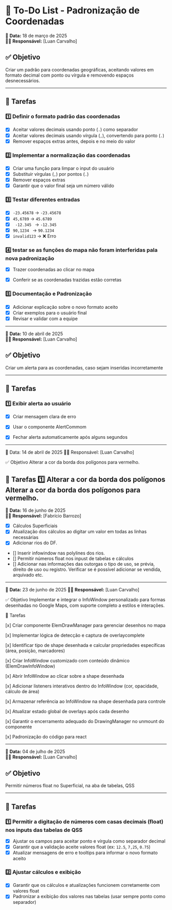 # 📌 To-Do List - Padronização de Coordenadas

📅 **Data:** 18 de março de 2025  
👨‍💻 **Responsável:** [Luan Carvalho]  

## ✅ Objetivo  
Criar um padrão para coordenadas geográficas, aceitando valores em formato decimal com ponto ou vírgula e removendo espaços desnecessários.

---

## 🔹 Tarefas  

### 1️⃣ **Definir o formato padrão das coordenadas**  
- [x] Aceitar valores decimais usando ponto (`.`) como separador  
- [x] Aceitar valores decimais usando vírgula (`,`), convertendo para ponto (`.`)  
- [x] Remover espaços extras antes, depois e no meio do valor  

### 2️⃣ **Implementar a normalização das coordenadas**  
- [x] Criar uma função para limpar o input do usuário  
- [x] Substituir vírgulas (``,``) por pontos (`.`)  
- [x] Remover espaços extras  
- [x] Garantir que o valor final seja um número válido  

### 3️⃣ **Testar diferentes entradas**  
- [x] `-23.45678` → `-23.45678`  
- [x] ` 45,6789 ` → `45.6789`  
- [x] `  -12.345  ` → `-12.345`  
- [x] `90,1234 ` → `90.1234`  
- [x] `invalid123` → ❌ Erro  

### 4️⃣ **testar se as funções do mapa não foram interferidas pala nova padronização**
- [x] Trazer coordenadas ao clicar no mapa
- [x] Conferir se as coordenadas trazidas estão corretas


### 5️⃣ **Documentação e Padronização**  
- [x] Adicionar explicação sobre o novo formato aceito  
- [x] Criar exemplos para o usuário final  
- [x] Revisar e validar com a equipe

----------------------------------------------------------------------------------------------------------------------------------------------


📅 **Data:** 10 de abril de 2025  
👨‍💻 **Responsável:** [Luan Carvalho]  

## ✅ Objetivo  
Criar um alerta para as coordenadas, caso sejam inseridas incorretamente

---

## 🔹 Tarefas  

### 1️⃣ **Exibir alerta ao usuário**

- [x] Criar mensagem clara de erro

- [x] Usar o componente AlertCommom

- [x] Fechar alerta automaticamente após alguns segundos 

--------------------------------------------------------------------------------------------------------------------------------------------------

📅 Data: 14 de abril de 2025
👨‍💻 Responsável: [Luan Carvalho]

✅ Objetivo
Alterar a cor da borda dos polígonos para vermelho.

🔹 Tarefas
1️⃣ Alterar a cor da borda dos polígonos
 Alterar a cor da borda dos polígonos para vermelho.
--------------------------------------------------------------------------------------------------------------------------------------------------

📅 **Data:** 16 de junho de 2025  
👨‍💻 **Responsável:** [Fabrício Barrozo]  

- [X] Cálculos Superficiais
- [X] Atualização dos cálculos ao digitar um valor em todas as linhas necessárias
- [X] Adicionar rios do DF.
- [] Inserir infowindow nas polylines dos rios.
- [] Permitir números float nos inpust de tabelas e cálculos
- [] Adicionar nas informações das outorgas o tipo de uso, se prévia, direito de uso ou registro. Verificar se é possível adicionar se vendida, arquivado etc.


------------------------------------------------------------------------------------------------------------------------------------------------------------------------------------------------------------------------------------

📅 **Data:** 23 de junho de 2025 
👨‍💻 **Responsável:** [Luan Carvalho]

✅ Objetivo
Implementar e integrar o InfoWindow personalizado para formas desenhadas no Google Maps, com suporte completo a estilos e interações.

🔹 Tarefas

[x] Criar componente ElemDrawManager para gerenciar desenhos no mapa

[x] Implementar lógica de detecção e captura de overlaycomplete

[x] Identificar tipo de shape desenhada e calcular propriedades específicas (área, posição, marcadores)

[x] Criar InfoWindow customizado com conteúdo dinâmico (ElemDrawInfoWindow)

[x] Abrir InfoWindow ao clicar sobre a shape desenhada

[x] Adicionar listeners interativos dentro do InfoWindow (cor, opacidade, cálculo de área)

[x] Armazenar referência ao InfoWindow na shape desenhada para controle

[x] Atualizar estado global de overlays após cada desenho

[x] Garantir o encerramento adequado do DrawingManager no unmount do componente

[x] Padronização do código para react

-----------------------------------------------------------------------------------------------

📅 **Data:** 04 de julho de 2025  
👨‍💻 **Responsável:** [Luan Carvalho]  

## ✅ Objetivo  
Permitir números float no Superficial, na aba de tabelas, QSS

---

## 🔹 Tarefas

### 1️⃣ Permitir a digitação de números com casas decimais (float) nos inputs das tabelas de QSS  
- [x] Ajustar os campos para aceitar ponto e vírgula como separador decimal  
- [x] Garantir que a validação aceite valores float (ex: `12.5`, `7,25`, `0.75`)  
- [x] Atualizar mensagens de erro e tooltips para informar o novo formato aceito  

### 2️⃣ Ajustar cálculos e exibição  
- [x] Garantir que os cálculos e atualizações funcionem corretamente com valores float  
- [x] Padronizar a exibição dos valores nas tabelas (usar sempre ponto como separador)  
